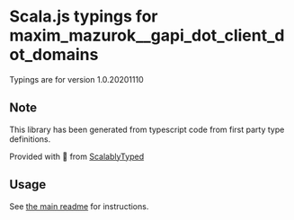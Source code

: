 
# Scala.js typings for maxim_mazurok__gapi_dot_client_dot_domains

Typings are for version 1.0.20201110



## Note
This library has been generated from typescript code from first party type definitions.

Provided with :purple_heart: from [ScalablyTyped](https://github.com/oyvindberg/ScalablyTyped)

## Usage
See [the main readme](../../readme.md) for instructions.


